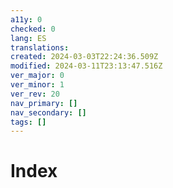```yaml
---
a11y: 0
checked: 0
lang: ES
translations: 
created: 2024-03-03T22:24:36.509Z
modified: 2024-03-11T23:13:47.516Z
ver_major: 0
ver_minor: 1
ver_rev: 20
nav_primary: []
nav_secondary: []
tags: []
---
```

# Index
